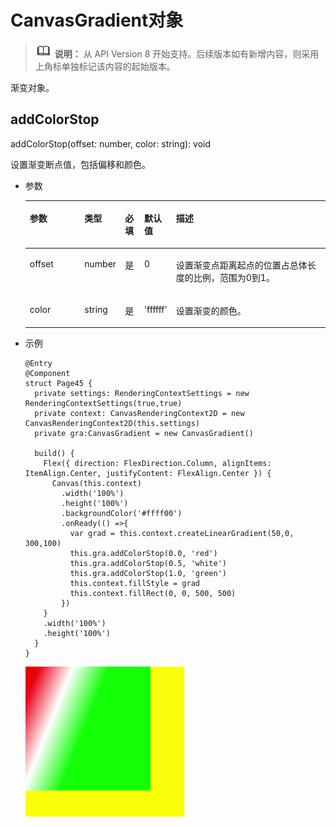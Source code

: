 # CanvasGradient对象<a name="ZH-CN_TOPIC_0000001193075102"></a>

>![](../../public_sys-resources/icon-note.gif) **说明：** 
>从 API Version 8 开始支持。后续版本如有新增内容，则采用上角标单独标记该内容的起始版本。

渐变对象。

## addColorStop<a name="section12691015917"></a>

addColorStop\(offset: number, color: string\): void

设置渐变断点值，包括偏移和颜色。

-   参数

    <table><thead align="left"><tr><th class="cellrowborder" valign="top" width="18.55185518551855%" id="mcps1.1.6.1.1"><p>参数</p>
    </th>
    <th class="cellrowborder" valign="top" width="11.48114811481148%" id="mcps1.1.6.1.2"><p>类型</p>
    </th>
    <th class="cellrowborder" valign="top" width="6.440644064406441%" id="mcps1.1.6.1.3"><p>必填</p>
    </th>
    <th class="cellrowborder" valign="top" width="10.35103510351035%" id="mcps1.1.6.1.4"><p>默认值</p>
    </th>
    <th class="cellrowborder" valign="top" width="53.17531753175317%" id="mcps1.1.6.1.5"><p>描述</p>
    </th>
    </tr>
    </thead>
    <tbody><tr><td class="cellrowborder" valign="top" width="18.55185518551855%" headers="mcps1.1.6.1.1 "><p>offset</p>
    </td>
    <td class="cellrowborder" valign="top" width="11.48114811481148%" headers="mcps1.1.6.1.2 "><p>number</p>
    </td>
    <td class="cellrowborder" valign="top" width="6.440644064406441%" headers="mcps1.1.6.1.3 "><p>是</p>
    </td>
    <td class="cellrowborder" valign="top" width="10.35103510351035%" headers="mcps1.1.6.1.4 "><p>0</p>
    </td>
    <td class="cellrowborder" valign="top" width="53.17531753175317%" headers="mcps1.1.6.1.5 "><p>设置渐变点距离起点的位置占总体长度的比例，范围为0到1。</p>
    </td>
    </tr>
    <tr><td class="cellrowborder" valign="top" width="18.55185518551855%" headers="mcps1.1.6.1.1 "><p>color</p>
    </td>
    <td class="cellrowborder" valign="top" width="11.48114811481148%" headers="mcps1.1.6.1.2 "><p>string</p>
    </td>
    <td class="cellrowborder" valign="top" width="6.440644064406441%" headers="mcps1.1.6.1.3 "><p>是</p>
    </td>
    <td class="cellrowborder" valign="top" width="10.35103510351035%" headers="mcps1.1.6.1.4 "><p>'ffffff'</p>
    </td>
    <td class="cellrowborder" valign="top" width="53.17531753175317%" headers="mcps1.1.6.1.5 "><p>设置渐变的颜色。</p>
    </td>
    </tr>
    </tbody>
    </table>

-   示例

    ```
    @Entry
    @Component
    struct Page45 {
      private settings: RenderingContextSettings = new RenderingContextSettings(true,true)
      private context: CanvasRenderingContext2D = new CanvasRenderingContext2D(this.settings)
      private gra:CanvasGradient = new CanvasGradient()
    
      build() {
        Flex({ direction: FlexDirection.Column, alignItems: ItemAlign.Center, justifyContent: FlexAlign.Center }) {
          Canvas(this.context)
            .width('100%')
            .height('100%')
            .backgroundColor('#ffff00')
            .onReady(() =>{
              var grad = this.context.createLinearGradient(50,0, 300,100)
              this.gra.addColorStop(0.0, 'red')
              this.gra.addColorStop(0.5, 'white')
              this.gra.addColorStop(1.0, 'green')
              this.context.fillStyle = grad
              this.context.fillRect(0, 0, 500, 500)
            })
        }
        .width('100%')
        .height('100%')
      }
    }
    ```

    ![](figures/zh-cn_image_0000001192915130.png)


